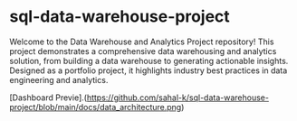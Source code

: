 # sql-data-warehouse-project
Welcome to the Data Warehouse and Analytics Project repository!
This project demonstrates a comprehensive data warehousing and analytics solution, from building a data warehouse to generating actionable insights. Designed as a portfolio project, it highlights industry best practices in data engineering and analytics.


[Dashboard Previe].(https://github.com/sahal-k/sql-data-warehouse-project/blob/main/docs/data_architecture.png)
